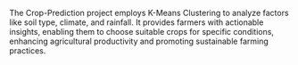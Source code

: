 The Crop-Prediction project employs K-Means Clustering to analyze factors like soil type, climate, and rainfall. It provides farmers with actionable insights, enabling them to choose suitable crops for specific conditions, enhancing agricultural productivity and promoting sustainable farming practices.
